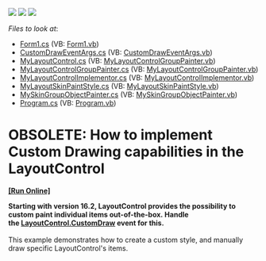 <!-- default badges list -->
![](https://img.shields.io/endpoint?url=https://codecentral.devexpress.com/api/v1/VersionRange/134079106/13.1.4%2B)
[![](https://img.shields.io/badge/Open_in_DevExpress_Support_Center-FF7200?style=flat-square&logo=DevExpress&logoColor=white)](https://supportcenter.devexpress.com/ticket/details/E2575)
[![](https://img.shields.io/badge/📖_How_to_use_DevExpress_Examples-e9f6fc?style=flat-square)](https://docs.devexpress.com/GeneralInformation/403183)
<!-- default badges end -->
<!-- default file list -->
*Files to look at*:

* [Form1.cs](./CS/Form1.cs) (VB: [Form1.vb](./VB/Form1.vb))
* [CustomDrawEventArgs.cs](./CS/MyLayoutControl/CustomDrawEventArgs.cs) (VB: [CustomDrawEventArgs.vb](./VB/MyLayoutControl/CustomDrawEventArgs.vb))
* [MyLayoutControl.cs](./CS/MyLayoutControl/MyLayoutControl.cs) (VB: [MyLayoutControlGroupPainter.vb](./VB/MyLayoutControl/MyLayoutControlGroupPainter.vb))
* [MyLayoutControlGroupPainter.cs](./CS/MyLayoutControl/MyLayoutControlGroupPainter.cs) (VB: [MyLayoutControlGroupPainter.vb](./VB/MyLayoutControl/MyLayoutControlGroupPainter.vb))
* [MyLayoutControlImplementor.cs](./CS/MyLayoutControl/MyLayoutControlImplementor.cs) (VB: [MyLayoutControlImplementor.vb](./VB/MyLayoutControl/MyLayoutControlImplementor.vb))
* [MyLayoutSkinPaintStyle.cs](./CS/MyLayoutControl/MyLayoutSkinPaintStyle.cs) (VB: [MyLayoutSkinPaintStyle.vb](./VB/MyLayoutControl/MyLayoutSkinPaintStyle.vb))
* [MySkinGroupObjectPainter.cs](./CS/MyLayoutControl/MySkinGroupObjectPainter.cs) (VB: [MySkinGroupObjectPainter.vb](./VB/MyLayoutControl/MySkinGroupObjectPainter.vb))
* [Program.cs](./CS/Program.cs) (VB: [Program.vb](./VB/Program.vb))
<!-- default file list end -->
# OBSOLETE: How to implement Custom Drawing capabilities in the LayoutControl
<!-- run online -->
**[[Run Online]](https://codecentral.devexpress.com/e2575)**
<!-- run online end -->


<p><strong>Starting with version 16.2, LayoutControl provides the possibility to custom paint individual items out-of-the-box. Handle the <a href="https://documentation.devexpress.com/#WindowsForms/DevExpressXtraLayoutLayoutControl_CustomDrawtopic">LayoutControl.CustomDraw</a> event for this.</strong><br><br>This example demonstrates how to create a custom style, and manually draw specific LayoutControl's items.</p>

<br/>


